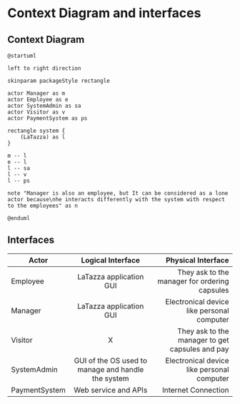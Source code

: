 # Context Diagram and interfaces

## Context Diagram

```plantuml
@startuml

left to right direction

skinparam packageStyle rectangle

actor Manager as m
actor Employee as e
actor SystemAdmin as sa
actor Visitor as v
actor PaymentSystem as ps

rectangle system {
	(LaTazza) as l
}

m -- l
e -- l
l -- sa
l -- v 
l -- ps

note "Manager is also an employee, but It can be considered as a lone actor because\nhe interacts differently with the system with respect to the employees" as n

@enduml
```

## Interfaces
| Actor | Logical Interface | Physical Interface  |
| ------------- |:-------------:| -----:|
|   Employee    | LaTazza application GUI | They ask to the manager for ordering capsules |
|   Manager    | LaTazza application GUI | Electronical device like personal computer |
|   Visitor    | X | They ask to the manager to get capsules and pay |
|   SystemAdmin    | GUI of the OS used to manage and handle the system | Electronical device like personal computer |
|   PaymentSystem    | Web service and APIs | Internet Connection |